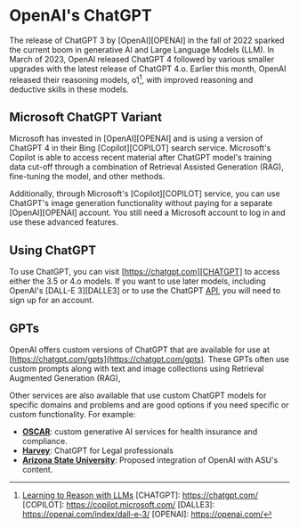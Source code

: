 # OpenAI's ChatGPT
The release of ChatGPT 3 by [OpenAI][OPENAI] in the fall of 2022 sparked 
the current boom in generative AI and Large Language Models (LLM). In March of 2023, 
OpenAI released ChatGPT 4 followed by various smaller upgrades with the latest release of ChatGPT 4.o.
Earlier this month, OpenAI released their reasoning models, o1[^O1], with 
improved reasoning and deductive skills in these models.

## Microsoft ChatGPT Variant 
Microsoft has invested in [OpenAI][OPENAI] and is using a version of ChatGPT 4 in their Bing
[Copilot][COPILOT] search service. Microsoft's Copilot is 
able to access recent material after ChatGPT model's training data cut-off through a 
combination of Retrieval Assisted Generation (RAG), fine-tuning the model, and other methods. 

Additionally, through Microsoft's [Copilot][COPILOT] service, you can use ChatGPT's image 
generation functionality without paying for a separate [OpenAI][OPENAI] account. You
still need a Microsoft account to log in and use these advanced features. 

## Using ChatGPT
To use ChatGPT, you can visit [https://chatgpt.com][CHATGPT] to access either the 
3.5 or 4.o models. If you want to use later models, including OpenAI's [DALL-E 3][DALLE3]
 or to use the ChatGPT 
[API](https://platform.openai.com/docs/api-reference), you will need to 
sign up for an account. 

## GPTs
OpenAI offers custom versions of ChatGPT that are available for use at [https://chatgpt.com/gpts](https://chatgpt.com/gpts).
These GPTs often use custom prompts along with text and image collections using 
Retrieval Augmented Generation (RAG), 

Other services are also available that use custom ChatGPT models for specific domains and 
problems and are good options if you need specific or custom functionality. For example:

- **[OSCAR](https://openai.com/index/oscar/)**: custom generative AI services for health insurance
  and compliance. 
- **[Harvey](https://openai.com/index/harvey/)**: ChatGPT for Legal professionals
- **[Arizona State University](https://news.asu.edu/20240118-university-news-new-collaboration-openai-charts-future-ai-higher-education)**:
  Proposed integration of OpenAI with ASU's content.

[^O1]: [Learning to Reason with LLMs](https://openai.com/index/learning-to-reason-with-llms/)
[CHATGPT]: https://chatgpt.com/
[COPILOT]: https://copilot.microsoft.com/
[DALLE3]: https://openai.com/index/dall-e-3/
[OPENAI]: https://openai.com/

